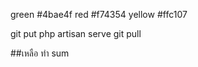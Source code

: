 
<i class="bi bi-dash-circle"></i>  

<i class="bi bi-check-circle"></i>

<i class="bi bi-x-circle"></i>


green #4bae4f
red #f74354
yellow #ffc107


git put 
php artisan serve 
git pull


##เหลือ ทำ sum 
